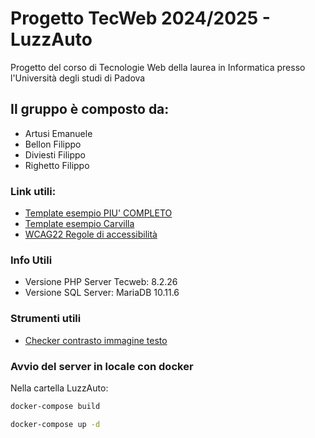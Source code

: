 # Progetto TecWeb 2024/2025 - LuzzAuto
Progetto del corso di Tecnologie Web della laurea in Informatica presso l'Università degli studi di Padova
## Il gruppo è composto da:
- Artusi Emanuele
- Bellon Filippo
- Diviesti Filippo
- Righetto Filippo
### Link utili:
- [Template esempio PIU' COMPLETO](https://themes.getbootstrap.com/preview/?theme_id=1719)
- [Template esempio Carvilla](https://demo.themesine.com/carvilla/)
- [WCAG22 Regole di accessibilità](https://www.w3.org/WAI/WCAG22/quickref/)

### Info Utili
- Versione PHP Server Tecweb: 8.2.26
- Versione SQL Server: MariaDB 10.11.6

### Strumenti utili
- [Checker contrasto immagine testo](https://imagecontrastchecker.com/)

### Avvio del server in locale con docker
Nella cartella LuzzAuto:
```cmd
docker-compose build
```
```cmd
docker-compose up -d
```
